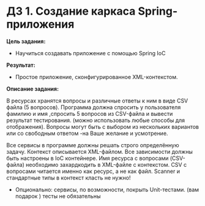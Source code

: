 # ДЗ 1. Cоздание каркаса Spring-приложения

**Цель задания:**

- Научиться создавать приложение с помощью Spring IoC

**Результат:**

- Простое приложение, сконфигурированное XML-контекстом.

**Описание задания:**

В ресурсах хранятся вопросы и различные ответы к ним в виде CSV файла (5 вопросов).
Программа должна спросить у пользователя фамилию и имя ,спросить 5 вопросов из CSV-файла и вывести результат тестирования. (можно использовать любые способы для отображения).
Вопросы могут быть с выбором из нескольких вариантов или со свободным ответом -на Ваше желание и усмотрение.

Все сервисы в программе должны решать строго определённую задачу. Контекст описывается XML-файлом. Все зависимости должны быть настроены в IoC контейнере. Имя ресурса с вопросами (CSV-файла) необходимо захардкодить в XML-файле с контекстом. CSV с вопросами читается именно как ресурс, а не как файл. Scanner и стандартные типы в контекст класть не нужно!

* Опционально: сервисы, по возможности, покрыть Unit-тестами. (вам подарок ) тесты не обязательны